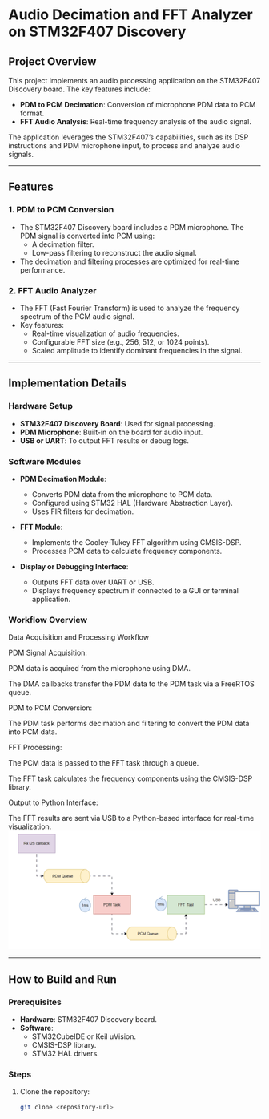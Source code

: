 # Audio Decimation and FFT Analyzer on STM32F407 Discovery

## Project Overview
This project implements an audio processing application on the STM32F407 Discovery board. The key features include:

- **PDM to PCM Decimation**: Conversion of microphone PDM data to PCM format.
- **FFT Audio Analysis**: Real-time frequency analysis of the audio signal.

The application leverages the STM32F407’s capabilities, such as its DSP instructions and PDM microphone input, to process and analyze audio signals.

---

## Features

### 1. PDM to PCM Conversion
- The STM32F407 Discovery board includes a PDM microphone. The PDM signal is converted into PCM using:
  - A decimation filter.
  - Low-pass filtering to reconstruct the audio signal.
- The decimation and filtering processes are optimized for real-time performance.

### 2. FFT Audio Analyzer
- The FFT (Fast Fourier Transform) is used to analyze the frequency spectrum of the PCM audio signal.
- Key features:
  - Real-time visualization of audio frequencies.
  - Configurable FFT size (e.g., 256, 512, or 1024 points).
  - Scaled amplitude to identify dominant frequencies in the signal.

---

## Implementation Details

### Hardware Setup
- **STM32F407 Discovery Board**: Used for signal processing.
- **PDM Microphone**: Built-in on the board for audio input.
- **USB or UART**: To output FFT results or debug logs.

### Software Modules
- **PDM Decimation Module**:
  - Converts PDM data from the microphone to PCM data.
  - Configured using STM32 HAL (Hardware Abstraction Layer).
  - Uses FIR filters for decimation.

- **FFT Module**:
  - Implements the Cooley-Tukey FFT algorithm using CMSIS-DSP.
  - Processes PCM data to calculate frequency components.

- **Display or Debugging Interface**:
  - Outputs FFT data over UART or USB.
  - Displays frequency spectrum if connected to a GUI or terminal application.

### Workflow Overview

Data Acquisition and Processing Workflow

PDM Signal Acquisition:

PDM data is acquired from the microphone using DMA.

The DMA callbacks transfer the PDM data to the PDM task via a FreeRTOS queue.

PDM to PCM Conversion:

The PDM task performs decimation and filtering to convert the PDM data into PCM data.

FFT Processing:

The PCM data is passed to the FFT task through a queue.

The FFT task calculates the frequency components using the CMSIS-DSP library.

Output to Python Interface:

The FFT results are sent via USB to a Python-based interface for real-time visualization.
![Workflow Diagram](AnimationAudio.gif)


---

## How to Build and Run

### Prerequisites
- **Hardware**: STM32F407 Discovery board.
- **Software**:
  - STM32CubeIDE or Keil uVision.
  - CMSIS-DSP library.
  - STM32 HAL drivers.

### Steps
1. Clone the repository:
   ```bash
   git clone <repository-url>
